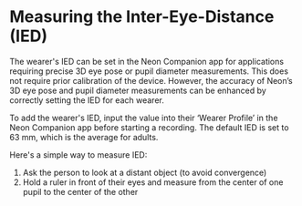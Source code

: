 # Measuring the Inter-Eye-Distance (IED)

The wearer's IED can be set in the Neon Companion app for applications requiring precise 3D eye pose or pupil diameter measurements.
This does not require prior calibration of the device. However, the accuracy of Neon’s 3D eye pose and pupil diameter
measurements can be enhanced by correctly setting the IED for each wearer.

To add the wearer's IED, input the value into their ‘Wearer Profile’ in the Neon Companion app before
starting a recording. The default IED is set to 63 mm, which is the average for adults.

Here's a simple way to measure IED:

1. Ask the person to look at a distant object (to avoid convergence)
2. Hold a ruler in front of their eyes and measure from the center of one pupil to the center of the
   other
